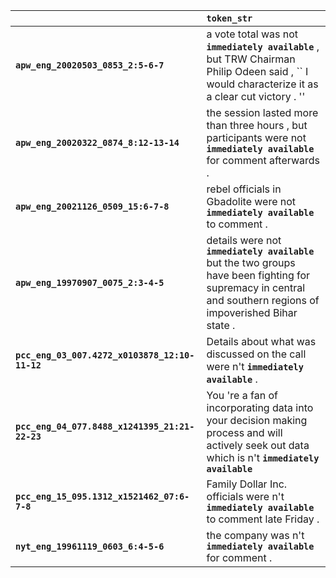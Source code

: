 |                                                | `token_str`                                                                                                                                                      |
|:-----------------------------------------------|:-----------------------------------------------------------------------------------------------------------------------------------------------------------------|
| **`apw_eng_20020503_0853_2:5-6-7`**            | a vote total was not __``immediately available``__ , but TRW Chairman Philip Odeen said , `` I would characterize it as a clear cut victory . ''                 |
| **`apw_eng_20020322_0874_8:12-13-14`**         | the session lasted more than three hours , but participants were not __``immediately available``__ for comment afterwards .                                      |
| **`apw_eng_20021126_0509_15:6-7-8`**           | rebel officials in Gbadolite were not __``immediately available``__ to comment .                                                                                 |
| **`apw_eng_19970907_0075_2:3-4-5`**            | details were not __``immediately available``__ but the two groups have been fighting for supremacy in central and southern regions of impoverished Bihar state . |
| **`pcc_eng_03_007.4272_x0103878_12:10-11-12`** | Details about what was discussed on the call were n't __``immediately available``__ .                                                                            |
| **`pcc_eng_04_077.8488_x1241395_21:21-22-23`** | You 're a fan of incorporating data into your decision making process and will actively seek out data which is n't __``immediately available``__                 |
| **`pcc_eng_15_095.1312_x1521462_07:6-7-8`**    | Family Dollar Inc. officials were n't __``immediately available``__ to comment late Friday .                                                                     |
| **`nyt_eng_19961119_0603_6:4-5-6`**            | the company was n't __``immediately available``__ for comment .                                                                                                  |